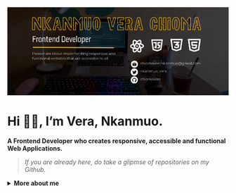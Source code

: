 <img src="https://github.com/chiomavera/chiomavera/blob/main/Clean%20Work%20Place%20LinkedIn%20Banner%20(1000%20%C3%97%20396%20px)%20(900%20%C3%97%20300%20px)%20(1000%20%C3%97%20396%20px).png" width="1000" alt="TaskMate Screenshoot"/>

# Hi 👋🏼, I’m Vera, Nkanmuo.
**A Frontend Developer who creates responsive, accessible and functional Web Applications.**

> *If you are already here, do take a glipmse of repositories on my Github.*

<details>
    <summary><b>More about me</b></summary>
    
My name is Nkanmuo Vera Chioma, I am a computer science graduate from Nnamdi Azikiwe University.  

I am passionate about frontend development with a flair for implementing captivating  designs with meticulous precision.  Dedicated to crafting accessible websites that seamlessly bridge the gap between creativity and functionality. 

Beyond coding, I'm a culinary enthusiasts whipping up delicious experiments, a book lover exploring new realms and a fitness advocate embracing a balanced lifestyle. 

I love learning and I don't shy away from asking questions when need be. 

My experience with volunteering and collaborating with my peers on software development projects has built my strengths in effective communication and team work.

Also having had the opportunity to work as a contract worker for a frontend developer role has built my strength in frontend developer.

My 3 years experience teaching myself frontend with the help of online resources has taught me resilience, discipline and dedication. 

In summary, Vera is not one to back off in face of challenges and whatever she put her mind to, she strive hard to succeed.

## Lets Connect:
<a href="https://twitter.com/nkanmuo_vera" target="_blank"><img src="https://github.com/chiomavera/images/blob/main/icons8-twitter.svg" alt="My Tiwitter account"/></a>
<a href="https://www.linkedin.com/in/chioma-vera-nkanmuo/" target="_blank"><img src="https://github.com/chiomavera/images/blob/main/icons8-linkedin-circled.svg" alt="My LinkedIn account"/></a>
 
 ## Stacks I'm currently working with:
 ![React](https://img.shields.io/badge/react-%2320232a.svg?style=for-the-badge&logo=react&logoColor=%2361DAFB)
 ![JavaScript](https://img.shields.io/badge/javascript-%23323330.svg?style=for-the-badge&logo=javascript&logoColor=%23F7DF1E)
 ![HTML5](https://img.shields.io/badge/html5-%23E34F26.svg?style=for-the-badge&logo=html5&logoColor=white)
 ![Bootstrap](https://img.shields.io/badge/bootstrap-%23563D7C.svg?style=for-the-badge&logo=bootstrap&logoColor=white)
 ![TailwindCSS](https://img.shields.io/badge/tailwindcss-%2338B2AC.svg?style=for-the-badge&logo=tailwind-css&logoColor=white)
 
## Featured Projects
<table>
    <tr>
      <td width="50%">
       <h3>TaskMate</h3>
       <div align="center">
        <img src="https://github.com/chiomavera/chiomavera/blob/main/TaskMate.png" width="700" alt="TaskMate Screenshoot"/>    
           <a href="https://github.com/chiomavera/TaskMate" alt="TaskMate's repo" target="_blank">CODE</a>
            <a href="https://taskmatebyvera-gnome-895670.netlify.app/" alt="TaskMate's website" target="_blank">WEBSITE</a
        </div>
         <div align="left">
           <ul>
            <li>
              A Web App that helps you stay organized, manage your time effectively, and increase your productivity by keeping track of all your tasks in one place.
            </li>
            <li>
             It was built using React, utilizing React hooks for state management and local storage for data storage.
            </li>
        </ul>
         </div>
      </td>
      <td width="50%">
        <h3>ThoughtStream</h3>
        <div align="center">
          <img src="https://github.com/chiomavera/chiomavera/blob/main/ThoughtStream.png" width="700" alt="ThoughtStream Screenshoot"/>
           <a href="https://github.com/chiomavera/ThoughtStream" alt="ThoughtStream repo" target="_blank">CODE</a>
           <a href="https://chiomavera.github.io/ThoughtStream/" alt="ThoughtStream website" target="_blank">WEBSITE</a>
         </div>
        <div align="left">
          <ul>
            <li>
              A web application that displays random quotes to motivate, inspire, entertain and educate users.
            </li>
            <li>
                It was designed and implemented using JavaScript, CSS and HTML utilizing arrays to manipulate the document object model.
            </li>
        </ul>
         </div>
      </td>
    </tr>
    <tr>
       <td width="50%">
        <h3>Beauty</h3>
        <div align="center">
          <img src="https://github.com/chiomavera/chiomavera/blob/main/beauty.png" width="700" alt="beauty Screenshoot"/>
           <a href="https://github.com/chiomavera/beauty-landing-page" alt="Beauty repo" target="_blank">CODE</a>
           <a href="https://beautybyverankanmuo.netlify.app/" alt="Beauty website" target="_blank" >WEBSITE</a>
         </div>
        <div align="left">
          <ul>
            <li>
              A landing page for a beauty salon.
            </li>
            <li>
                This work is been developed with the use of html, css, bootstrap and JavaScript. The inspiration behind this work is beauty.
            </li>
        </ul>
         </div>
      </td>
      </tr>
</table>



<!---
chiomavera/chiomavera is a ✨ special ✨ repository because its `README.md` (this file) appears on your GitHub profile.
You can click the Preview link to take a look at your changes.
--->
